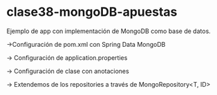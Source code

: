 # clase38-mongoDB-apuestas
Ejemplo de app con implementación de MongoDB como base de datos.

->Configuración de pom.xml con Spring Data MongoDB

-> Configuración de application.properties

-> Configuración de clase con anotaciones

-> Extendemos de los repositories a través de MongoRepository<T, ID>

